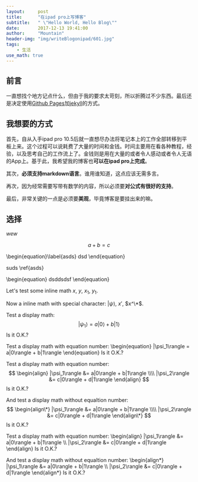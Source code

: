 ```yaml
---
layout:     post
title:      "在ipad pro上写博客"
subtitle:   " \"Hello World, Hello Blog\""
date:       2017-12-13 19:41:00
author:     "Mountain"
header-img: "img/writeBlogonipad/601.jpg"
tags:
    - 生活
use_math: true
---
```


## 前言

一直想找个地方记点什么，但由于我的要求太苛刻，所以折腾过不少东西。最后还是决定使用[Github Pages](https://pages.github.com/)加[jekyll](https://jekyllrb.com/)的方式。

## 我想要的方式

首先，自从入手ipad pro 10.5后就一直想尽办法将笔记本上的工作全部转移到平板上来。这个过程可以说耗费了大量的时间和金钱。时间主要用在看各种教程，经验，以及思考自己的工作流上了。金钱则是用在大量的或者令人感动或者令人无语的App上。基于此，我希望我的博客也**可以在ipad pro上完成**。

其次，**必须支持markdown语言**。谁用谁知道，这点应该无需多言。

再次，因为经常需要写带有数学的内容，所以必须要**对公式有很好的支持**。

最后，非常关键的一点是必须要**美观**，毕竟博客是要挂出来的嘛。

## 选择

$wew$

$$
a + b = c
$$


\begin{equation}\label{asds}
dsd
\end{equation}

suds
\ref{asds}

\begin{equation}
dsddsdsf
\end{equation}


Let's test some inline math $x$, $y$, $x_1$, $y_1$.

Now a inline math with special character: $|\psi\rangle$, $x'$, $x^\*$.

Test a display math:
$$
   |\psi_1\rangle = a|0\rangle + b|1\rangle
$$
Is it O.K.?

Test a display math with equation number:
\begin{equation}
   |\psi_1\rangle = a|0\rangle + b|1\rangle
\end{equation}
Is it O.K.?

Test a display math with equation number:
$$
  \begin{align}
    |\psi_1\rangle &= a|0\rangle + b|1\rangle \\\\
    |\psi_2\rangle &= c|0\rangle + d|1\rangle
  \end{align}
$$
Is it O.K.?

And test a display math without equaltion number:
$$
  \begin{align\*}
    |\psi_1\rangle &= a|0\rangle + b|1\rangle \\\\
    |\psi_2\rangle &= c|0\rangle + d|1\rangle
  \end{align\*}
$$
Is it O.K.?

Test a display math with equation number:
\begin{align}
    |\psi_1\rangle &= a|0\rangle + b|1\rangle \\\\
    |\psi_2\rangle &= c|0\rangle + d|1\rangle
\end{align}
Is it O.K.?

And test a display math without equaltion number:
\begin{align\*}
    |\psi_1\rangle &= a|0\rangle + b|1\rangle \\\\
    |\psi_2\rangle &= c|0\rangle + d|1\rangle
\end{align\*}
Is it O.K.?
